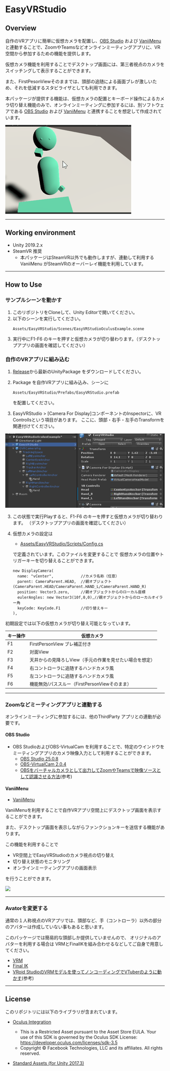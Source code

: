 # EasyVRStudio

## Overview

自作のVRアプリに簡単に仮想カメラを配置し、[OBS Studio](https://obsproject.com/ja/download) および [VaniiMenu](https://sabowl.sakura.ne.jp/gpsnmeajp/unity/vaniimenu/) と連動することで、ZoomやTeamsなどオンラインミーティングアプリに、VR空間から参加するための機能を提供します。


仮想カメラ機能を利用することでデスクトップ画面には、第三者視点のカメラをスイッチングして表示することができます。

また、FirstPesonViewそのままでは、頭部の追随による画面ブレが激しいため、それを低減するスタビライザとしても利用できます。

本パッケージが提供する機能は、仮想カメラの配置とキーボード操作によるカメラ切り替え機能のみで、オンラインミーティングに参加するには、別ソフトウェアである [OBS Studio](https://obsproject.com/ja/download) および [VaniiMenu](https://sabowl.sakura.ne.jp/gpsnmeajp/unity/vaniimenu/) と連携することを想定して作成されています。

<img src="docs/images/EasyVRStudio.gif"/>

----

## Working environment
* Unity 2019.2.x
* SteamVR 推奨 
  - 本パッケージはSteamVR以外でも動作しますが、連動して利用するVaniiMenu がSteamVRのオーバーレイ機能を利用しています。


----

## How to Use
### サンプルシーンを動かす
1. このリポジトリをCloneして、Unity Editorで開いてください。
2. 以下のシーンを実行してください。
    ```
    Assets/EasyVRStudio/Scenes/EasyVRStudioOculusExample.scene
    ```
3. 実行中にF1-F6 のキーを押すと仮想カメラが切り替わります。（デスクトップアプリの画面を確認してください）


### 自作のVRアプリに組み込む
1. [Release](https://github.com/the6th/EasyVRStudio/releases)から最新のUnityPackage をダウンロードしてください。
2. Package を自作VRアプリに組み込み、シーンに
    ```
    Assets/EasyVRStudio/Prefabs/EasyVRStudio.prefab
    ```
    を配置してください。

3. EasyVRStudio > [Camera For Display]コンポーネントのInspectorに、VR Controllsという項目があります。
ここに、頭部・右手・左手のTransformを関連付けてください。
<img src="docs/images/EasyVRStudio.Inspector.png"/>

3. この状態で実行Playすると、F1-F6 のキーを押すと仮想カメラが切り替わります。
（デスクトップアプリの画面を確認してください）

4. 仮想カメラの設定は
    
    * [Assets/EasyVRStudio/Scripts/Config.cs](Assets/EasyVRStudio/Scripts/Config.cs)
   
    で定義されています。このファイルを変更することで
    仮想カメラの位置やトリガーキーを切り替えることができます。

    ```
    new DisplayCamera(
      name: "vCenter",            //カメラ名称（任意）
      parent: CameraParent.HEAD,  //親オブジェクト(CameraParent.HEAD/CameraParent.HAND_L/CameraParent.HAND_R)
      position: Vector3.zero,     //親オブジェクトからのローカル座標
      eulerAngles: new Vector3(10f,0,0),//親オブジェクトからのローカルオイラー角
      keyCode: KeyCode.F1         //切り替えキー
    ),
    ```
初期設定では以下の仮想カメラが切り替え可能となっています。

|キー操作|仮想カメラ|
|---|---|
|F1|FirstPersonView ブレ補正付き|
|F2|対面View|
|F3|天井からの見降ろしView（手元の作業を見せたい場合を想定）|
|F4|右コントローラに追随するハンドカメラ風|
|F5|左コントローラに追随するハンドカメラ風|
|F6|機能無効/パススルー（FirstPersonViewそのまま）|


---

### Zoomなどミーティングアプリと連動する
オンラインミーティングに参加するには、他のThirdParty アプリとの連動が必要です。

#### OBS Studio
* OBS StudioおよびOBS-VirtualCam を利用することで、特定のウインドウをミーティングアプリのカメラ映像入力として利用することができます。
   - [OBS Studio 25.0.8](https://obsproject.com/ja/download)
   - [OBS-VirtualCam 2.0.4](https://obsproject.com/forum/resources/obs-virtualcam.539/)
   - [OBSをバーチャルカメラとして出力してZoomやTeamsで映像ソースとして認識させる方法](https://level69.net/archives/26918)(参考)

#### VaniiMenu

* [VaniiMenu](https://sabowl.sakura.ne.jp/gpsnmeajp/unity/vaniimenu/)

VaniiMenuを利用することで自作VRアプリ空間上にデスクトップ画面を表示することができます。

また、デスクトップ画面を表示しながらファンクションキーを送信する機能があります。



この機能を利用することで

* VR空間上でEasyVRStudioのカメラ視点の切り替え
* 切り替え状態のモニタリング
* オンラインミーティングアプリの画面表示

を行うことができます。

<img src="docs/images/VaniiMenu.gif"/>

----

### Avatorを変更する
通常の１人称視点のVRアプリでは、頭部など、手（コントローラ）以外の部分のアバターは作成していない事もあると思います。

このパッケージでは簡易的な頭部しか提供していませんので、
オリジナルのアバターを利用する場合は
VRMとFinalIKを組み合わせるなどしてご自身で用意してください。

* [VRM](https://vrm.dev/)
* [Final IK](https://assetstore.unity.com/packages/tools/animation/final-ik-14290?locale=ja-JP)
* [VRoid StudioのVRMモデルを使ってノンコーディングでVTuberのように動かす](https://techblog.forgevision.com/entry/2018/08/29/155803)(参考)



----

## License
このリポジトリには以下のライブラリが含まれています。

* [Oculus Integration](https://assetstore.unity.com/packages/tools/integration/oculus-integration-82022)
   - This is a Restricted Asset pursuant to the Asset Store EULA. Your use of this SDK is governed by the Oculus SDK License:
https://developer.oculus.com/licenses/sdk-3.5
   - Copyright © Facebook Technologies, LLC and its affiliates. All rights reserved.

* [Standard Assets (for Unity 2017.3)](https://assetstore.unity.com/packages/essentials/asset-packs/standard-assets-for-unity-2017-3-32351)

